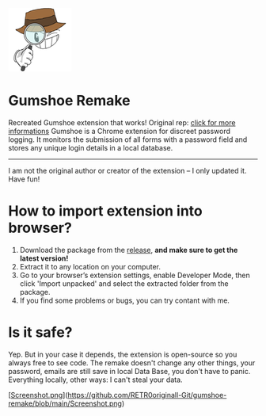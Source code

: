 [![LogoOfProject](Logo.png)](https://github.com/RETR0originall-Git/gumshoe-remake/blob/main/Logo.png)
# Gumshoe Remake
Recreated Gumshoe extension that works! Original rep: [click for more informations](https://github.com/ajar/gumshoe)
Gumshoe is a Chrome extension for discreet password logging. It monitors the submission of all forms with a password field and stores any unique login details in a local database.
_______________________________________________________________________________________
I am not the original author or creator of the extension – I only updated it. Have fun!

# How to import extension into browser? 
1. Download the package from the [release](https://github.com/RETR0originall-Git/gumshoe-remake/releases/tag/JavaScript), **and make sure to get the latest version!**
2. Extract it to any location on your computer.
3. Go to your browser’s extension settings, enable Developer Mode, then click 'Import unpacked' and select the extracted folder from the package.
4. If you find some problems or bugs, you can try contant with me.

# Is it safe?
Yep. But in your case it depends, the extension is open-source so you always free to see code.
The remake doesn't change any other things, your password, emails are still save in local Data Base, you don't have to panic.
Everything locally, other ways: I can't steal your data.

[[Screenshot.png](https://github.com/RETR0originall-Git/gumshoe-remake/blob/main/Screenshot.png)](https://github.com/RETR0originall-Git/gumshoe-remake/blob/main/Screenshot.png)

